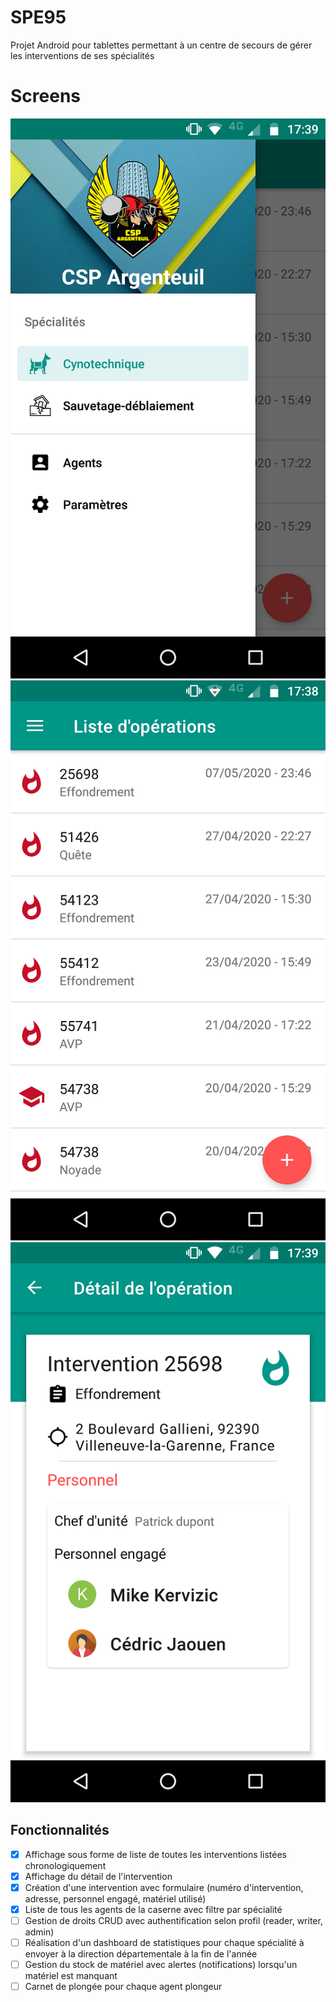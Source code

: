 # SPE95

Projet Android pour tablettes permettant à un centre de secours de gérer les interventions de ses spécialités


# Screens
![Menu](screens/screen1.png)
![Liste de fonctionnalites](screens/screen2.png)
![Detail intervention](screens/screen3.png)

## Fonctionnalités

 - [x] Affichage sous forme de liste de toutes les interventions listées
       chronologiquement
- [x] Affichage du détail de l'intervention
 - [x] Création d'une intervention avec formulaire (numéro d'intervention, adresse, personnel engagé, matériel utilisé)
 - [x] Liste de tous les agents de la caserne avec filtre par spécialité
- [ ] Gestion de droits CRUD avec authentification selon profil (reader, writer, admin)
- [ ] Réalisation d'un dashboard de statistiques pour chaque spécialité à envoyer à la direction départementale à la fin de l'année
- [ ] Gestion du stock de matériel avec alertes (notifications) lorsqu'un matériel est manquant
- [ ] Carnet de plongée pour chaque agent plongeur
